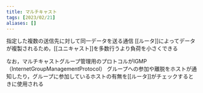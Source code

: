 ```yaml
---
title: マルチキャスト
tags: [2023/02/21]
aliases: []
---
```


指定した複数の送信先に対して同一データを送る通信
[[ルータ]]によってデータが複製されるため，[[ユニキャスト]]を多数行うより負荷を小さくできる

なお，マルチキャストグループ管理用のプロトコルがIGMP（InternetGroupManagementProtocol）
グループへの参加や離脱をホストが通知したり，グループに参加しているホストの有無を[[ルータ]]がチェックするときに使用される